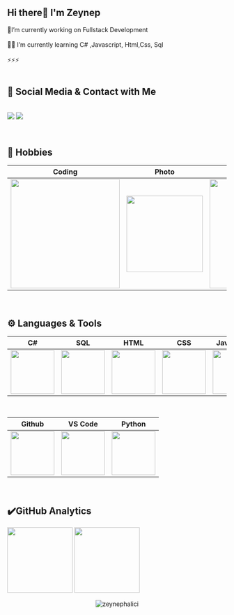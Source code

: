 
## Hi there👋  I'm Zeynep

🔭I’m currently working on Fullstack Development</br></br>👩‍💻 I’m currently learning C# ,Javascript, Html,Css, Sql </br></br> ⚡⚡⚡   </br></br>

## 💬 Social Media & Contact with Me
<p align="">
<br/> 
 <a target="_blank" href="https://www.linkedin.com/in/mervezeynephalici/"><img src="https://img.shields.io/badge/LinkedIn-0077B5?style=for-the-badge&logo=linkedin&logoColor=white"></a>
 <a target="_blank" href="mailto:zeynephhalici@gmail.com"><img src="https://img.shields.io/badge/Gmail-D14836?style=for-the-badge&logo=gmail&logoColor=white"></a>
</p>

</br>

## 🚀  Hobbies 

|Coding|Photo|Reading|Listening|
|:-:|:-:|:-:|:-:|
|<img style="width: 250px" src="https://media.giphy.com/media/L1R1tvI9svkIWwpVYr/giphy.gif">|<img style="width: 175px" src="https://media.giphy.com/media/8myYQ3otu4ipvM8McM/giphy.gif">|  <img style="width: 250px" src="https://media.giphy.com/media/NFA61GS9qKZ68/giphy.gif">|<img style="width: 175px" src="https://media0.giphy.com/media/JnBpOpznNOC2c/giphy.gif?cid=ecf05e47sacmh2a03l4hke19w0sfpmyn8somth28l7520lh5&rid=giphy.gif&ct=g">|
</br>

## ⚙️ Languages & Tools 

 
|C#|SQL|HTML|CSS|JavaScript|Bootstrap
|:-:|:-:|:-:|:-:|:-:|:-:|  
|<img style="width: 100px" src="https://mir-s3-cdn-cf.behance.net/project_modules/max_1200/622ca052071761.59034e74abb36.gif">|<img style="width: 100px" src="https://media1.giphy.com/media/EK5nB6wQKKN86j7GWx/giphy.gif?cid=790b76113fd65a9386daf6b2bd86487884627fdfdf1a597a&rid=giphy.gif&ct=s">|<img style="width: 100px" src="https://media.giphy.com/media/QssGEmpkyEOhBCb7e1/giphy.gif">|<img style="width: 100px" src="https://media.giphy.com/media/CEHtFH3rJ6xdhBUKIT/giphy.gif">|<img style="width: 100px" src="https://media.giphy.com/media/ln7z2eWriiQAllfVcn/giphy.gif">|<img style="width: 100px" src="https://getbootstrap.com/docs/4.6/assets/brand/bootstrap-social-logo.png">| 
<br/> 

 
|Github|VS Code|Python
|:-:|:-:|:-:|
|<img style="width: 100px" src="https://media.giphy.com/media/KzJkzjggfGN5Py6nkT/giphy.gif">| <img style="width: 100px" src="https://media.giphy.com/media/IdyAQJVN2kVPNUrojM/giphy.gif">|<img style="width: 100px" src="https://media.giphy.com/media/KAq5w47R9rmTuvWOWa/giphy.gif">|
<br/>



## ✔️GitHub Analytics

<p align="left" >
<a href="https://github.com/zeynephalici">
 <img height="150em" align:"center"  src="https://github-readme-stats-eight-theta.vercel.app/api?username=zeynephalici&show_icons=true&theme=algolia&include_all_commits=true&count_private=true"/></a>
  <a href="https://github.com/zeynephalici"><img height="150em" align:"center" src="https://github-readme-stats-eight-theta.vercel.app/api/top-langs/?username=zeynephalici&layout=compact&langs_count=8&theme=algolia"/>
</a>
</p>

<p align="center"> <img src="https://komarev.com/ghpvc/?username=zeynephalici&label=Profile%20views&color=0e75b6&style=flat" alt="zeynephalici" /></p>
